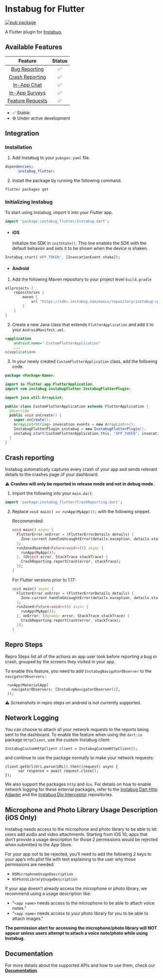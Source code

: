 # Instabug for Flutter

[![pub package](https://img.shields.io/pub/v/instabug_flutter.svg)](https://pub.dev/packages/instabug_flutter)

A Flutter plugin for [Instabug](https://instabug.com/).

## Available Features

|      Feature                                              | Status  |
|:---------------------------------------------------------:|:-------:|
| [Bug Reporting](https://instabug.com/bug-reporting)       |    ✅   |
| [Crash Reporting](https://instabug.com/crash-reporting)   |    ✅   |
| [In-App Chat](https://instabug.com/in-app-chat)           |    ✅   |
| [In-App Surveys](https://instabug.com/in-app-surveys)     |    ✅   |
| [Feature Requests](https://instabug.com/feature-requests) |    ✅   |

* ✅ Stable
* ⚙️ Under active development

## Integration

### Installation


1. Add Instabug to your `pubspec.yaml` file.

```yaml
dependencies:
      instabug_flutter:
```

2. Install the package by running the following command.

```bash
flutter packages get
```

### Initializing Instabug

To start using Instabug, import it into your Flutter app. 

```dart
import 'package:instabug_flutter/Instabug.dart';
```
* #### iOS
     Initialize the SDK in `initState()`. This line enables the SDK with the default behavior and sets it to be shown when the device is shaken.

```dart
Instabug.start('APP_TOKEN', [InvocationEvent.shake]);
```
* #### Android
1. Add the following Maven repository to your project level `build.gradle`

```dart
allprojects {
	repositories {
	    maven {
	        url "https://sdks.instabug.com/nexus/repository/instabug-cp"
	    }
	}
}
```


2. Create a new Java class that extends `FlutterApplication` and add it to your `AndroidManifest.xml`.

```xml
<application
    android:name=".CustomFlutterApplication"
    ...
</application>
````

3. In your newly created `CustomFlutterApplication` class, add the following code.


```java
package <Package-Name>;

import io.flutter.app.FlutterApplication;
import com.instabug.instabugflutter.InstabugFlutterPlugin;

import java.util.ArrayList;

public class CustomFlutterApplication extends FlutterApplication {
  @Override
  public void onCreate() {
    super.onCreate();
    ArrayList<String> invocation_events = new ArrayList<>();
    InstabugFlutterPlugin instabug = new InstabugFlutterPlugin();
    instabug.start(CustomFlutterApplication.this, "APP_TOKEN", invocation_events);
  }
}

```

## Crash reporting

Instabug automatically captures every crash of your app and sends relevant details to the crashes page of your dashboard. 

⚠️ **Crashes will only be reported in release mode and not in debug mode.**


1. Import the following into your `main.dart`:

```dart
import 'package:instabug_flutter/CrashReporting.dart';
```

2. Replace `void main() => runApp(MyApp());` with the following snippet.

	Recommended:
	```dart
	void main() async {
	  FlutterError.onError = (FlutterErrorDetails details) {
	    Zone.current.handleUncaughtError(details.exception, details.stack!);
	  };
	  runZonedGuarded<Future<void>>(() async {
	    runApp(MyApp());
	  }, (Object error, StackTrace stackTrace) {
	    CrashReporting.reportCrash(error, stackTrace);
	  });
	}
	```

	For Flutter versions prior to 1.17:
	```dart
	void main() async {
	  FlutterError.onError = (FlutterErrorDetails details) {
	    Zone.current.handleUncaughtError(details.exception, details.stack);
	  };
	  runZoned<Future<void>>(() async {
	    runApp(MyApp());
	  }, onError: (dynamic error, StackTrace stackTrace) {
	    CrashReporting.reportCrash(error, stackTrace);
	  });
	}
	```

## Repro Steps
Repro Steps list all of the actions an app user took before reporting a bug or crash, grouped by the screens they visited in your app.
 
 To enable this feature, you need to add `InstabugNavigatorObserver` to the `navigatorObservers` :
 ```
  runApp(MaterialApp(
    navigatorObservers: [InstabugNavigatorObserver()],
  ));
  ```

⚠️  Screenshots in repro steps on android is not currently supported.

## Network Logging
You can choose to attach all your network requests to the reports being sent to the dashboard. To enable the feature when using the `dart:io` package `HttpClient`, use the custom Instabug client:
```
InstabugCustomHttpClient client = InstabugCustomHttpClient();
```

and continue to use the package normally to make your network requests:

```
client.getUrl(Uri.parse(URL)).then((request) async {
      var response = await request.close();
});
```

We also support the packages `http` and `dio`. For details on how to enable network logging for these external packages, refer to the [Instabug Dart Http Adapter](https://github.com/Instabug/Instabug-Dart-http-Adapter) and the [Instabug Dio Interceptor](https://github.com/Instabug/Instabug-Dio-Interceptor) repositories.

## Microphone and Photo Library Usage Description (iOS Only)

Instabug needs access to the microphone and photo library to be able to let users add audio and video attachments. Starting from iOS 10, apps that don’t provide a usage description for those 2 permissions would be rejected when submitted to the App Store.

For your app not to be rejected, you’ll need to add the following 2 keys to your app’s info.plist file with text explaining to the user why those permissions are needed:

* `NSMicrophoneUsageDescription`
* `NSPhotoLibraryUsageDescription`

If your app doesn’t already access the microphone or photo library, we recommend using a usage description like:

* "`<app name>` needs access to the microphone to be able to attach voice notes."
* "`<app name>` needs access to your photo library for you to be able to attach images."

**The permission alert for accessing the microphone/photo library will NOT appear unless users attempt to attach a voice note/photo while using Instabug.**


## Documentation

For more details about the supported APIs and how to use them, check our [**Documentation**](https://docs.instabug.com/docs/flutter-overview).

